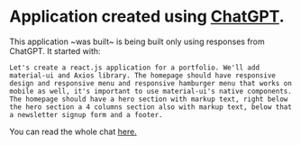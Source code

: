# Application created using [ChatGPT](https://chat.openai.com/).

This application ~was built~ is being built only using responses from ChatGPT. It started with:

```
Let's create a react.js application for a portfolio. We'll add material-ui and Axios library. The homepage should have responsive design and responsive menu and responsive hamburger menu that works on mobile as well, it's important to use material-ui's native components. The homepage should have a hero section with markup text, right below the hero section a 4 columns section also with markup text, below that a newsletter signup form and a footer.
```

You can read the whole chat [here.](https://sharegpt.com/c/J8YpRIP)